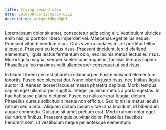 ```yaml
---
title: Trying second step
date: 2019-08-06T22:42:24.081Z
description: adfgasfdhgddghf
---
```

Lorem ipsum dolor sit amet, consectetur adipiscing elit. Vestibulum ultricies enim nisi, id porttitor libero imperdiet vel. Maecenas eget tellus neque. Praesent vitae bibendum risus. Cras viverra sodales mi, et porttitor tellus aliquet a. Praesent eu lectus risus. Praesent tincidunt, leo id eleifend elementum, ligula lectus fermentum odio, nec lacinia metus lectus eu risus. Morbi ligula magna, semper scelerisque augue id, facilisis tempus sapien. Phasellus a leo maximus velit ullamcorper consequat ut sed risus.

In blandit lorem nec est pharetra ullamcorper. Fusce euismod elementum lobortis. Fusce nec placerat dui. Nunc lobortis justo risus, nec finibus ligula auctor id. Aenean laoreet lacus et massa pharetra dapibus. Morbi tempus sapien eget ullamcorper sagittis. Integer pulvinar metus a porta egestas. In hac habitasse platea dictumst. Fusce eu nulla ac erat feugiat dictum. Phasellus cursus sollicitudin metus non efficitur. Sed id nisi a metus iaculis rutrum sed a arcu. Aliquam dictum ipsum vitae urna tincidunt, id bibendum augue commodo. Quisque sit amet pretium erat. Morbi rutrum dolor eget dui rutrum finibus. Praesent quis pulvinar dolor. Phasellus faucibus hendrerit sem, ut vestibulum neque pellentesque elementum.
